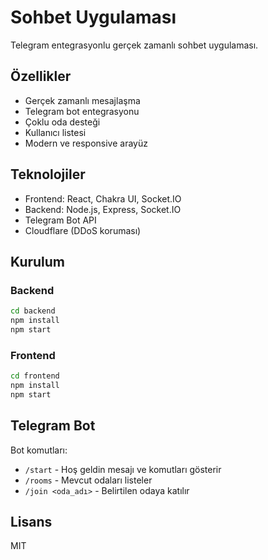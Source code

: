 # Sohbet Uygulaması

Telegram entegrasyonlu gerçek zamanlı sohbet uygulaması.

## Özellikler

- Gerçek zamanlı mesajlaşma
- Telegram bot entegrasyonu
- Çoklu oda desteği
- Kullanıcı listesi
- Modern ve responsive arayüz

## Teknolojiler

- Frontend: React, Chakra UI, Socket.IO
- Backend: Node.js, Express, Socket.IO
- Telegram Bot API
- Cloudflare (DDoS koruması)

## Kurulum

### Backend

```bash
cd backend
npm install
npm start
```

### Frontend

```bash
cd frontend
npm install
npm start
```

## Telegram Bot

Bot komutları:
- `/start` - Hoş geldin mesajı ve komutları gösterir
- `/rooms` - Mevcut odaları listeler
- `/join <oda_adı>` - Belirtilen odaya katılır

## Lisans

MIT 